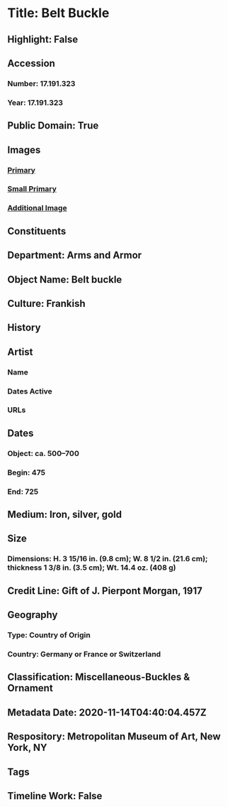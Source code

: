 # Title: Belt Buckle
## Highlight: False
## Accession
### Number: 17.191.323
### Year: 17.191.323
## Public Domain: True
## Images
### [Primary](https://images.metmuseum.org/CRDImages/aa/original/LC-17_191_323-005.jpg)
### [Small Primary](https://images.metmuseum.org/CRDImages/aa/web-large/LC-17_191_323-005.jpg)
### [Additional Image](https://images.metmuseum.org/CRDImages/aa/original/DP30735.jpg)
## Constituents
## Department: Arms and Armor
## Object Name: Belt buckle
## Culture: Frankish
## History
## Artist
### Name
### Dates Active
### URLs
## Dates
### Object: ca. 500–700
### Begin: 475
### End: 725
## Medium: Iron, silver, gold
## Size
### Dimensions: H. 3 15/16 in. (9.8 cm); W. 8 1/2 in. (21.6 cm); thickness 1 3/8 in. (3.5 cm); Wt. 14.4 oz. (408 g)
## Credit Line: Gift of J. Pierpont Morgan, 1917
## Geography
### Type: Country of Origin
### Country: Germany or France or Switzerland
## Classification: Miscellaneous-Buckles & Ornament
## Metadata Date: 2020-11-14T04:40:04.457Z
## Respository: Metropolitan Museum of Art, New York, NY
## Tags
## Timeline Work: False